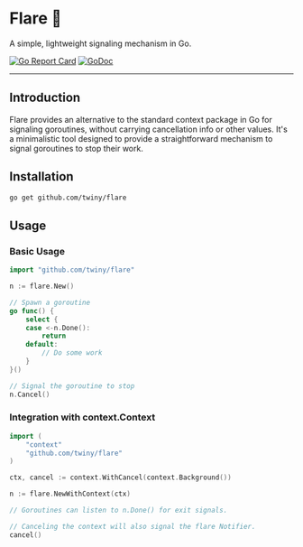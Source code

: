 # Flare 🚀

A simple, lightweight signaling mechanism in Go.

[![Go Report Card](https://goreportcard.com/badge/github.com/twiny/flare)](https://goreportcard.com/report/github.com/twiny/flare)
[![GoDoc](https://godoc.org/github.com/twiny/flare?status.svg)](https://pkg.go.dev/github.com/twiny/flare)

---

## Introduction

Flare provides an alternative to the standard context package in Go for signaling goroutines, without carrying cancellation info or other values. It's a minimalistic tool designed to provide a straightforward mechanism to signal goroutines to stop their work.

## Installation

```bash
go get github.com/twiny/flare
```

## Usage
### Basic Usage

```go
import "github.com/twiny/flare"

n := flare.New()

// Spawn a goroutine
go func() {
    select {
    case <-n.Done():
        return
    default:
        // Do some work
    }
}()

// Signal the goroutine to stop
n.Cancel()
```

### Integration with context.Context

```go
import (
    "context"
    "github.com/twiny/flare"
)

ctx, cancel := context.WithCancel(context.Background())

n := flare.NewWithContext(ctx)

// Goroutines can listen to n.Done() for exit signals.

// Canceling the context will also signal the flare Notifier.
cancel()
```